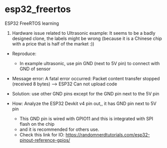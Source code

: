 # esp32_freertos
ESP32 FreeRTOS learning

1. Hardware issue related to Ultrasonic example: 
It seems to be a badly designed clone, the labels might be wrong (because it is a Chinese chip with a price that is half of the market :))
- Reproduce:
  + In example ultrasonic, use pin GND (next to 5V pin) to connect with GND of sensor
  
- Message error: A fatal error occurred: Packet content transfer stopped (received 8 bytes) --> ESP32 Can not upload code

- Solution: use other GND pins except for the GND pin next to the 5V pin

- How: Analyze the ESP32 Devkit v4 pin out,, it has GND pin next to 5V pin
  + This GND pin is wired with GPIO11 and this is integrated with SPI flash on the chip
  + and it is recommended for others use.
  + Check this link for IO: https://randomnerdtutorials.com/esp32-pinout-reference-gpios/
